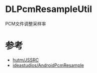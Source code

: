 # DLPcmResampleUtil
PCM文件调整采样率

# 参考
- [hutm/JSSRC](https://github.com/hutm/JSSRC)
- [ideastudios/AndroidPcmResample](https://github.com/ideastudios/AndroidPcmResample)
